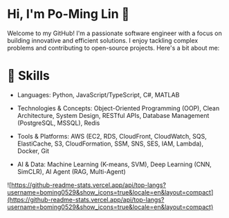 # Hi, I'm Po-Ming Lin 👋

Welcome to my GitHub! I'm a passionate software engineer with a focus on building innovative and efficient solutions. I enjoy tackling complex problems and contributing to open-source projects. Here's a bit about me:

# 🔧 Skills

- Languages: Python, JavaScript/TypeScript, C#, MATLAB

- Technologies & Concepts: Object-Oriented Programming (OOP), Clean Architecture, System Design, RESTful APIs, Database Management (PostgreSQL, MSSQL), Redis

- Tools & Platforms: AWS (EC2, RDS, CloudFront, CloudWatch, SQS, ElastiCache, S3, CloudFormation, SSM, SNS, SES, IAM, Lambda), Docker, Git

- AI & Data: Machine Learning (K-means, SVM), Deep Learning (CNN, SimCLR), AI Agent (RAG, Multi-Agent)

![https://github-readme-stats.vercel.app/api/top-langs?username=boming0529&show_icons=true&locale=en&layout=compact](https://github-readme-stats.vercel.app/api/top-langs?username=boming0529&show_icons=true&locale=en&layout=compact)
